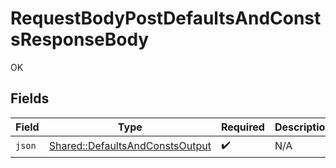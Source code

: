 # RequestBodyPostDefaultsAndConstsResponseBody

OK


## Fields

| Field                                                                             | Type                                                                              | Required                                                                          | Description                                                                       |
| --------------------------------------------------------------------------------- | --------------------------------------------------------------------------------- | --------------------------------------------------------------------------------- | --------------------------------------------------------------------------------- |
| `json`                                                                            | [Shared::DefaultsAndConstsOutput](../../models/shared/defaultsandconstsoutput.md) | :heavy_check_mark:                                                                | N/A                                                                               |